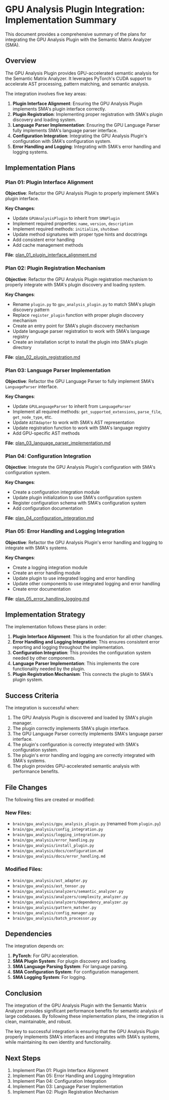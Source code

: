 # GPU Analysis Plugin Integration: Implementation Summary

This document provides a comprehensive summary of the plans for integrating the GPU Analysis Plugin with the Semantic Matrix Analyzer (SMA).

## Overview

The GPU Analysis Plugin provides GPU-accelerated semantic analysis for the Semantic Matrix Analyzer. It leverages PyTorch's CUDA support to accelerate AST processing, pattern matching, and semantic analysis.

The integration involves five key areas:

1. **Plugin Interface Alignment**: Ensuring the GPU Analysis Plugin implements SMA's plugin interface correctly.
2. **Plugin Registration**: Implementing proper registration with SMA's plugin discovery and loading system.
3. **Language Parser Implementation**: Ensuring the GPU Language Parser fully implements SMA's language parser interface.
4. **Configuration Integration**: Integrating the GPU Analysis Plugin's configuration with SMA's configuration system.
5. **Error Handling and Logging**: Integrating with SMA's error handling and logging systems.

## Implementation Plans

### Plan 01: Plugin Interface Alignment

**Objective**: Refactor the GPU Analysis Plugin to properly implement SMA's plugin interface.

**Key Changes**:
- Update `GPUAnalysisPlugin` to inherit from `SMAPlugin`
- Implement required properties: `name`, `version`, `description`
- Implement required methods: `initialize`, `shutdown`
- Update method signatures with proper type hints and docstrings
- Add consistent error handling
- Add cache management methods

**File**: [plan_01_plugin_interface_alignment.md](plan_01_plugin_interface_alignment.md)

### Plan 02: Plugin Registration Mechanism

**Objective**: Refactor the GPU Analysis Plugin registration mechanism to properly integrate with SMA's plugin discovery and loading system.

**Key Changes**:
- Rename `plugin.py` to `gpu_analysis_plugin.py` to match SMA's plugin discovery pattern
- Replace `register_plugin` function with proper plugin discovery mechanism
- Create an entry point for SMA's plugin discovery mechanism
- Update language parser registration to work with SMA's language registry
- Create an installation script to install the plugin into SMA's plugin directory

**File**: [plan_02_plugin_registration.md](plan_02_plugin_registration.md)

### Plan 03: Language Parser Implementation

**Objective**: Refactor the GPU Language Parser to fully implement SMA's `LanguageParser` interface.

**Key Changes**:
- Update `GPULanguageParser` to inherit from `LanguageParser`
- Implement all required methods: `get_supported_extensions`, `parse_file`, `get_node_type`, etc.
- Update `ASTAdapter` to work with SMA's AST representation
- Update registration function to work with SMA's language registry
- Add GPU-specific AST methods

**File**: [plan_03_language_parser_implementation.md](plan_03_language_parser_implementation.md)

### Plan 04: Configuration Integration

**Objective**: Integrate the GPU Analysis Plugin's configuration with SMA's configuration system.

**Key Changes**:
- Create a configuration integration module
- Update plugin initialization to use SMA's configuration system
- Register configuration schema with SMA's configuration system
- Add configuration documentation

**File**: [plan_04_configuration_integration.md](plan_04_configuration_integration.md)

### Plan 05: Error Handling and Logging Integration

**Objective**: Refactor the GPU Analysis Plugin's error handling and logging to integrate with SMA's systems.

**Key Changes**:
- Create a logging integration module
- Create an error handling module
- Update plugin to use integrated logging and error handling
- Update other components to use integrated logging and error handling
- Create error documentation

**File**: [plan_05_error_handling_logging.md](plan_05_error_handling_logging.md)

## Implementation Strategy

The implementation follows these plans in order:

1. **Plugin Interface Alignment**: This is the foundation for all other changes.
2. **Error Handling and Logging Integration**: This ensures consistent error reporting and logging throughout the implementation.
3. **Configuration Integration**: This provides the configuration system needed by other components.
4. **Language Parser Implementation**: This implements the core functionality needed by the plugin.
5. **Plugin Registration Mechanism**: This connects the plugin to SMA's plugin system.

## Success Criteria

The integration is successful when:

1. The GPU Analysis Plugin is discovered and loaded by SMA's plugin manager.
2. The plugin correctly implements SMA's plugin interface.
3. The GPU Language Parser correctly implements SMA's language parser interface.
4. The plugin's configuration is correctly integrated with SMA's configuration system.
5. The plugin's error handling and logging are correctly integrated with SMA's systems.
6. The plugin provides GPU-accelerated semantic analysis with performance benefits.

## File Changes

The following files are created or modified:

### New Files:
- `brain/gpu_analysis/gpu_analysis_plugin.py` (renamed from `plugin.py`)
- `brain/gpu_analysis/config_integration.py`
- `brain/gpu_analysis/logging_integration.py`
- `brain/gpu_analysis/error_handling.py`
- `brain/gpu_analysis/install_plugin.py`
- `brain/gpu_analysis/docs/configuration.md`
- `brain/gpu_analysis/docs/error_handling.md`

### Modified Files:
- `brain/gpu_analysis/ast_adapter.py`
- `brain/gpu_analysis/ast_tensor.py`
- `brain/gpu_analysis/analyzers/semantic_analyzer.py`
- `brain/gpu_analysis/analyzers/complexity_analyzer.py`
- `brain/gpu_analysis/analyzers/dependency_analyzer.py`
- `brain/gpu_analysis/pattern_matcher.py`
- `brain/gpu_analysis/config_manager.py`
- `brain/gpu_analysis/batch_processor.py`

## Dependencies

The integration depends on:

1. **PyTorch**: For GPU acceleration.
2. **SMA Plugin System**: For plugin discovery and loading.
3. **SMA Language Parsing System**: For language parsing.
4. **SMA Configuration System**: For configuration management.
5. **SMA Logging System**: For logging.

## Conclusion

The integration of the GPU Analysis Plugin with the Semantic Matrix Analyzer provides significant performance benefits for semantic analysis of large codebases. By following these implementation plans, the integration is clean, maintainable, and robust.

The key to successful integration is ensuring that the GPU Analysis Plugin properly implements SMA's interfaces and integrates with SMA's systems, while maintaining its own identity and functionality.

## Next Steps

1. Implement Plan 01: Plugin Interface Alignment
2. Implement Plan 05: Error Handling and Logging Integration
3. Implement Plan 04: Configuration Integration
4. Implement Plan 03: Language Parser Implementation
5. Implement Plan 02: Plugin Registration Mechanism

